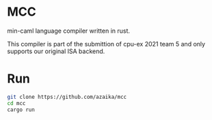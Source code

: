 # MCC
min-caml language compiler written in rust.

This compiler is part of the submittion of cpu-ex 2021 team 5 and only supports our original ISA backend.

# Run

```sh
git clone https://github.com/azaika/mcc
cd mcc
cargo run
```
